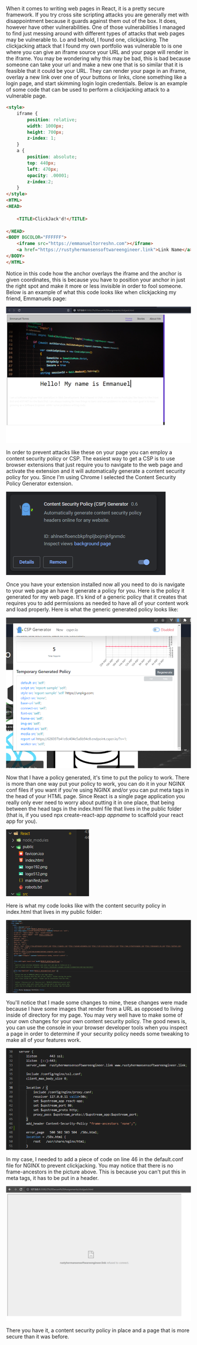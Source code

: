 When it comes to writing web pages in React, it is a pretty secure framework. If you try cross site scripting attacks you are generally met with disappointment because it guards against them out of the box. It does, however have other vulnerabilities. One of those vulnerabilities I managed to find just messing around with different types of attacks that web pages may be vulnerable to. Lo and behold, I found one, clickjacking. The clickjacking attack that I found my own portfolio was vulnerable to is one where you can give an iframe source your URL and your page will render in the iframe. You may be wondering why this may be bad, this is bad because someone can take your url and make a new one that is so similar that it is feasible that it could be your URL. They can render your page in an iframe, overlay a new link over one of your buttons or links, clone something like a login page, and start skimming login login credentials. Below is an example of some code that can be used to perform a clickjacking attack to a vulnerable page. 

``` html
<style>
    iframe {
        position: relative;
        width: 1000px;
        height: 700px;
        z-index: 1;
    }
    a {
        position: absolute;
        top: 440px;
        left: 470px;
        opacity: .00001;
        z-index:2;
    }   
</style>
<HTML>
<HEAD>

    <TITLE>ClickJack'd!</TITLE>

</HEAD>
<BODY BGCOLOR="FFFFFF">
    <iframe src="https://emmanueltorreshn.com"></iframe>
    <a href="https://rustyhermansensoftwareengineer.link">Link Name</a>
</BODY>
</HTML>
```

Notice in this code how the anchor overlays the iframe and the anchor is given coordinates, this is because you have to position your anchor in just the right spot and make it more or less invisible in order to fool someone. Below is an example of what this code looks like when clickjacking my friend, Emmanuels page:

![emmanuel](./images/emmanuelclickjack.png)

In order to prevent attacks like these on your page you can employ a content security policy or CSP. The easiest way to get a CSP is to use browser extensions that just require you to navigate to the web page and activate the extension and it will automatically generate a content security policy for you. Since I'm using Chrome I selected the Content Security Policy Generator extension.

![csp](./images/csp.png)

Once you have your extension installed now all you need to do is navigate to your web page an have it generate a policy for you. Here is the policy it generated for my web page. It's kind of a generic policy that it creates that requires you to add permissions as needed to have all of your content work and load properly. Here is what the generic generated policy looks like:

![generatedpolicy](./images/generatedpolicy.png)

Now that I have a policy generated, it's time to put the policy to work. There is more than one way put your policy to work, you can do it in your NGINX conf files if you want if you're using NGINX and/or you can put meta tags in the head of your HTML page. Since React is a single page application you really only ever need to worry about putting it in one place, that being between the head tags in the index.html file that lives in the public folder (that is, if you used npx create-react-app *appname* to scaffold your react app for you).

![index.html](./images/index.png)

Here is what my code looks like with the content security policy in index.html that lives in my public folder:

![csp-index](./images/csp-index.png)

You'll notice that I made some changes to mine, these changes were made because I have some images that render from a URL as opposed to living inside of directory for my page. You may very well have to make some of your own changes for your own content security policy. The good news is,  you can use the console in your browser developer tools when you inspect a page in order to determine if your security policy needs some tweaking to make all of your features work.

![completecsp](./images/defaultconf.png)

In my case, I needed to add a piece of code on line 46 in the default.conf file for NGINX to prevent clickjacking. You may notice that there is no frame-ancestors in the picture above. This is because you can't put this in meta tags, it has to be put in a header.

![completecsp](./images/noclickjack.png)

There you have it, a content security policy in place and a page that is more secure than it was before. 